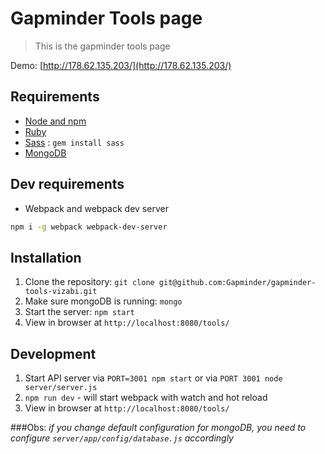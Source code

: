 # Gapminder Tools page
> This is the gapminder tools page

Demo: [http://178.62.135.203/](http://178.62.135.203/)

## Requirements

- [Node and npm](http://nodejs.org)
- [Ruby](http://ruby-lang.com/)
- [Sass](http://sass-lang.com/) : `gem install sass`
- [MongoDB](https://www.mongodb.org/)

## Dev requirements
- Webpack and webpack dev server
 ```bash
 npm i -g webpack webpack-dev-server
 ```
## Installation

1. Clone the repository: `git clone git@github.com:Gapminder/gapminder-tools-vizabi.git`
2. Make sure mongoDB is running: `mongo`
3. Start the server: `npm start`
4. View in browser at `http://localhost:8080/tools/`

## Development

1. Start API server via `PORT=3001 npm start` or via `PORT 3001 node server/server.js`
2. `npm run dev` - will start webpack with watch and hot reload
3. View in browser at `http://localhost:8080/tools/`

###Obs:
*if you change default configuration for mongoDB, you need to configure `server/app/config/database.js` accordingly*
